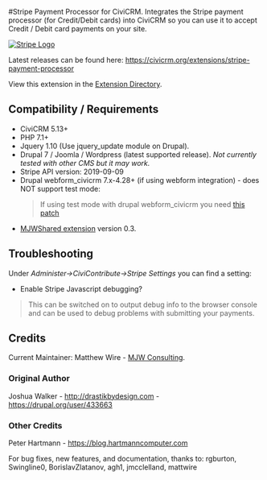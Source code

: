 #Stripe Payment Processor for CiviCRM.
Integrates the Stripe payment processor (for Credit/Debit cards) into CiviCRM so you can use it to accept Credit / Debit card payments on your site.

[![Stripe Logo](/images/stripe.png)](https://stripe.com/)

Latest releases can be found here: https://civicrm.org/extensions/stripe-payment-processor

View this extension in the [Extension Directory](https://civicrm.org/extensions/stripe-payment-processor).

## Compatibility / Requirements
* CiviCRM 5.13+
* PHP 7.1+
* Jquery 1.10 (Use jquery_update module on Drupal).
* Drupal 7 / Joomla / Wordpress (latest supported release). *Not currently tested with other CMS but it may work.*
* Stripe API version: 2019-09-09
* Drupal webform_civicrm 7.x-4.28+ (if using webform integration) - does NOT support test mode:
  > If using test mode with drupal webform_civicrm you need [this patch](https://github.com/colemanw/webform_civicrm/pull/266)
* [MJWShared extension](https://civicrm.org/extensions/mjwshared) version 0.3. 

## Troubleshooting
Under *Administer->CiviContribute->Stripe Settings* you can find a setting:
* Enable Stripe Javascript debugging?

> This can be switched on to output debug info to the browser console and can be used to debug problems with submitting your payments.

## Credits
Current Maintainer: Matthew Wire - [MJW Consulting](https://www.mjwconsult.co.uk).

### Original Author
Joshua Walker - http://drastikbydesign.com - https://drupal.org/user/433663  

### Other Credits
Peter Hartmann - https://blog.hartmanncomputer.com

For bug fixes, new features, and documentation, thanks to:
rgburton, Swingline0, BorislavZlatanov, agh1, jmcclelland, mattwire
